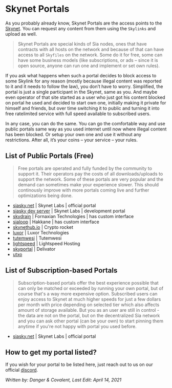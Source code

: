 # Skynet Portals
As you probably already know, Skynet Portals are the access points to the [Skynet](/skynet/introduction.html). You can request any content from them using the `Skylinks` and upload as well.

>Skynet Portals are special kinds of Sia nodes, ones that have contracts with all hosts on the network and because of that can have access to all `Skyfiles` on the network. Some do it for free, some can have some business models (like subscriptions, or ads – since it is open source, anyone can run one and implement or set own rules).

If you ask what happens when such a portal decides to block access to some Skylink for any reason (mostly because illegal content was reported to it and it needs to follow the law), you don’t have to worry. Simplified, the portal is just a single participant in the Skynet, same as you. And maybe even operator of that site started as a user who just got his content blocked on portal he used and decided to start own one, initially making it private for himself and friends, but over time switching it to public and turning it into free ratelimited service with full speed available to subscribed users.

In any case, you can do the same. You can go the comfortable way and use public portals same way as you used internet until now where illegal content has been blocked. Or setup your own one and use it without any restrictions. After all, it’s your coins – your service – your rules.

## List of Public Portals (Free)
>Free portals are operated and fully funded by the community to support it. Their operators pay the costs of all downloads/uploads to support the network. Some of these portals are very popular and the demand can sometimes make your experience slower. This should continously improve with more portals coming live and further optimizations being done.
- [siasky.net](https://siasky.net) | Skynet Labs | official portal
- [siasky dev server](https://siasky.dev) | Skynet Labs | development portal
- [skydrain](https://skydrain.net) | Fornaxian Technologies | has custom interface
- [sialoop](https://sialoop.net) | Hakkane | has custom interface
- [skynethub.io](https://skynethub.io) | Crypto rocket
- [luxor](https://skynet.luxor.tech) | Luxor Technologies
- [tutemwesi](https://skynet.tutemwesi.com) | Tutemwesi
- [lightspeed](https://vault.lightspeedhosting.com) | Lightspeed Hosting
- [skyportal](https://skyportal.xyz) | Delivator
- [utxo](https://skynet.utxo.no)

## List of Subscription-based Portals
>Subscription-based portals offer the best experience possible that can only be matched or exceeded by running your own portal, but of course that's a way more expensive option. Subscribed users can enjoy access to Skynet at much higher speeds for just a few dollars per month with price depending on selected tier which also affects amount of storage available. But you as an user are still in control - the data are not on the portal, but on the decentralized Sia network and you can ask other portal (can be your own) to start pinning them anytime if you're not happy with portal you used before.
- [siasky.net](https://siasky.net) | Skynet Labs | official portal


## How to get my portal listed?
If you wish for your portal to be listed here, just reach out to us on our official [discord](https://discord.gg/invite/sia).

*Written by: Danger & Covalent, Last Edit: April 14, 2021*
